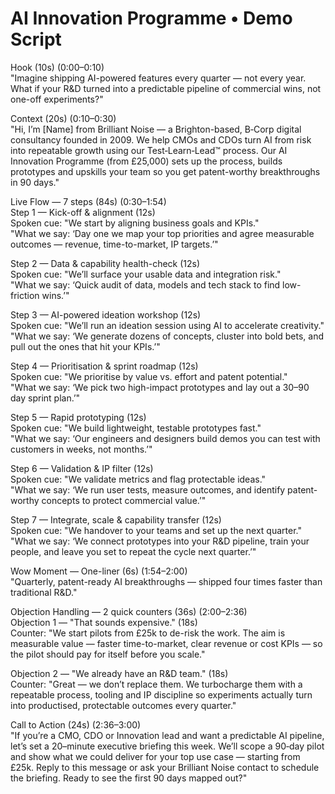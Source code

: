 # AI Innovation Programme • Demo Script

Hook (10s)
(0:00–0:10)  
"Imagine shipping AI-powered features every quarter — not every year. What if your R&D turned into a predictable pipeline of commercial wins, not one-off experiments?"

Context (20s)
(0:10–0:30)  
"Hi, I’m [Name] from Brilliant Noise — a Brighton-based, B‑Corp digital consultancy founded in 2009. We help CMOs and CDOs turn AI from risk into repeatable growth using our Test‑Learn‑Lead™ process. Our AI Innovation Programme (from £25,000) sets up the process, builds prototypes and upskills your team so you get patent-worthy breakthroughs in 90 days."

Live Flow — 7 steps (84s)
(0:30–1:54)  
Step 1 — Kick-off & alignment (12s)  
Spoken cue: "We start by aligning business goals and KPIs."  
"What we say: ‘Day one we map your top priorities and agree measurable outcomes — revenue, time-to-market, IP targets.’"

Step 2 — Data & capability health-check (12s)  
Spoken cue: "We’ll surface your usable data and integration risk."  
"What we say: ‘Quick audit of data, models and tech stack to find low-friction wins.’"

Step 3 — AI-powered ideation workshop (12s)  
Spoken cue: "We’ll run an ideation session using AI to accelerate creativity."  
"What we say: ‘We generate dozens of concepts, cluster into bold bets, and pull out the ones that hit your KPIs.’"

Step 4 — Prioritisation & sprint roadmap (12s)  
Spoken cue: "We prioritise by value vs. effort and patent potential."  
"What we say: ‘We pick two high-impact prototypes and lay out a 30–90 day sprint plan.’"

Step 5 — Rapid prototyping (12s)  
Spoken cue: "We build lightweight, testable prototypes fast."  
"What we say: ‘Our engineers and designers build demos you can test with customers in weeks, not months.’"

Step 6 — Validation & IP filter (12s)  
Spoken cue: "We validate metrics and flag protectable ideas."  
"What we say: ‘We run user tests, measure outcomes, and identify patent-worthy concepts to protect commercial value.’"

Step 7 — Integrate, scale & capability transfer (12s)  
Spoken cue: "We handover to your teams and set up the next quarter."  
"What we say: ‘We connect prototypes into your R&D pipeline, train your people, and leave you set to repeat the cycle next quarter.’"

Wow Moment — One-liner (6s)
(1:54–2:00)  
"Quarterly, patent-ready AI breakthroughs — shipped four times faster than traditional R&D."

Objection Handling — 2 quick counters (36s)
(2:00–2:36)  
Objection 1 — "That sounds expensive." (18s)  
Counter: "We start pilots from £25k to de-risk the work. The aim is measurable value — faster time-to-market, clear revenue or cost KPIs — so the pilot should pay for itself before you scale."

Objection 2 — "We already have an R&D team." (18s)  
Counter: "Great — we don’t replace them. We turbocharge them with a repeatable process, tooling and IP discipline so experiments actually turn into productised, protectable outcomes every quarter."

Call to Action (24s)
(2:36–3:00)  
"If you’re a CMO, CDO or Innovation lead and want a predictable AI pipeline, let’s set a 20–minute executive briefing this week. We’ll scope a 90‑day pilot and show what we could deliver for your top use case — starting from £25k. Reply to this message or ask your Brilliant Noise contact to schedule the briefing. Ready to see the first 90 days mapped out?"
